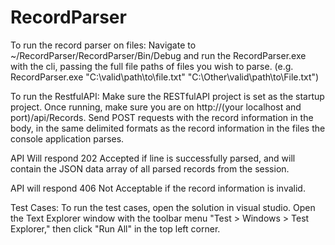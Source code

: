 # RecordParser
To run the record parser on files:
Navigate to ~/RecordParser/RecordParser/Bin/Debug and run the RecordParser.exe with the cli, passing the full file paths of 
files you wish to parse. (e.g. RecordParser.exe "C:\valid\path\to\file.txt" "C:\Other\valid\path\to\File.txt") 

To run the RestfulAPI: 
Make sure the RESTfulAPI project is set as the startup project. Once running, make sure you are on 
http://(your localhost and port)/api/Records. Send POST requests with the record information in the body,
in the same delimited formats as the record information in the files the console application parses. 

API Will respond 202 Accepted if line is successfully parsed, and will contain the JSON data array of all 
parsed records from the session.

API will respond 406 Not Acceptable if the record information is invalid.

Test Cases:
To run the test cases, open the solution in visual studio. Open the Text Explorer window with the toolbar menu "Test > Windows > Test Explorer," then click "Run All" in the top left corner.
